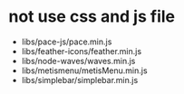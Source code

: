 # not use css and js file
- libs/pace-js/pace.min.js
- libs/feather-icons/feather.min.js
- libs/node-waves/waves.min.js
- libs/metismenu/metisMenu.min.js
- libs/simplebar/simplebar.min.js